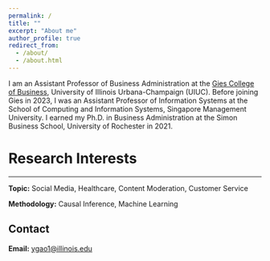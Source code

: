 ```yaml
---
permalink: /
title: ""
excerpt: "About me"
author_profile: true
redirect_from: 
  - /about/
  - /about.html
---
```

I am an Assistant Professor of Business Administration at the [Gies College of Business](https://giesbusiness.illinois.edu/profile/yang-gao), University of Illinois Urbana-Champaign (UIUC). Before joining Gies in 2023, I was an Assistant Professor of Information Systems at the School of Computing and Information Systems, Singapore Management University. I earned my Ph.D. in Business Administration at the Simon Business School, University of Rochester in 2021.



# Research Interests
---
**Topic:** Social Media, Healthcare, Content Moderation, Customer Service

**Methodology:** Causal Inference, Machine Learning

## Contact
**Email:** ygao1@illinois.edu
